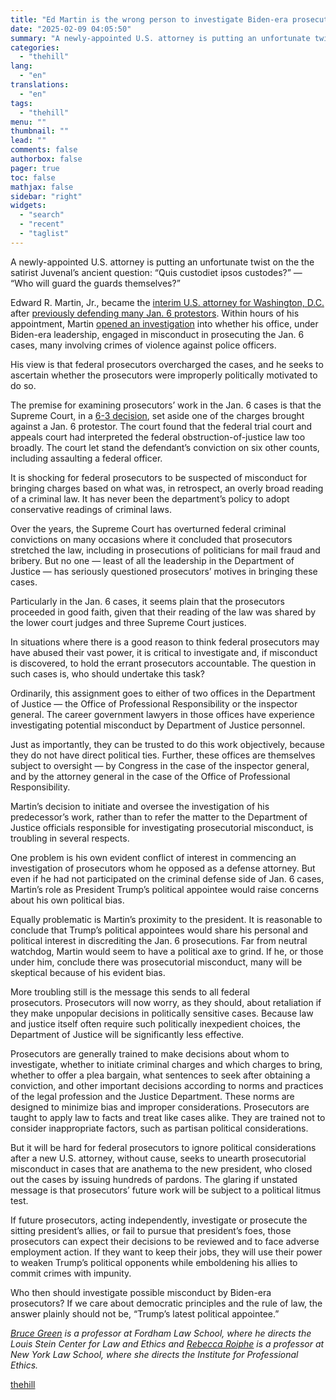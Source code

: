 ```yaml
---
title: "Ed Martin is the wrong person to investigate Biden-era prosecutors"
date: "2025-02-09 04:05:50"
summary: "A newly-appointed U.S. attorney is putting an unfortunate twist on the the satirist Juvenal’s ancient question: “Quis custodiet ipsos custodes?” — “Who will guard the guards themselves?” Edward R. Martin, Jr., became the interim U.S. attorney for Washington, D.C. after previously defending many Jan. 6 protestors. Within hours of his..."
categories:
  - "thehill"
lang:
  - "en"
translations:
  - "en"
tags:
  - "thehill"
menu: ""
thumbnail: ""
lead: ""
comments: false
authorbox: false
pager: true
toc: false
mathjax: false
sidebar: "right"
widgets:
  - "search"
  - "recent"
  - "taglist"
---
```


A newly-appointed U.S. attorney is putting an unfortunate twist on the the satirist Juvenal’s ancient question: “Quis custodiet ipsos custodes?” — “Who will guard the guards themselves?”

Edward R. Martin, Jr., became the [interim U.S. attorney for Washington, D.C.](https://www.justice.gov/usao-dc/pr/edward-r-martin-jr-appointed-us-attorney-district-columbia) after [previously defending many Jan. 6 protestors](https://www.pbs.org/newshour/politics/d-c-s-new-top-prosecutor-advocated-for-jan-6-rioters-and-echoed-trumps-false-2020-election-claims). Within hours of his appointment, Martin [opened an investigation](https://www.nbcnews.com/politics/justice-department/trump-dc-prosecutor-ed-martin-launches-review-jan-6-cases-rcna189503) into whether his office, under Biden-era leadership, engaged in misconduct in prosecuting the Jan. 6 cases, many involving crimes of violence against police officers.

His view is that federal prosecutors overcharged the cases, and he seeks to ascertain whether the prosecutors were improperly politically motivated to do so.

The premise for examining prosecutors’ work in the Jan. 6 cases is that the Supreme Court, in a [6-3 decision](https://apnews.com/article/supreme-court-capitol-riot-obstruction-2cdba47baa5cea8177d651de751760a6), set aside one of the charges brought against a Jan. 6 protestor. The court found that the federal trial court and appeals court had interpreted the federal obstruction-of-justice law too broadly. The court let stand the defendant’s conviction on six other counts, including assaulting a federal officer.

It is shocking for federal prosecutors to be suspected of misconduct for bringing charges based on what was, in retrospect, an overly broad reading of a criminal law. It has never been the department’s policy to adopt conservative readings of criminal laws.

Over the years, the Supreme Court has overturned federal criminal convictions on many occasions where it concluded that prosecutors stretched the law, including in prosecutions of politicians for mail fraud and bribery. But no one — least of all the leadership in the Department of Justice — has seriously questioned prosecutors’ motives in bringing these cases.

Particularly in the Jan. 6 cases, it seems plain that the prosecutors proceeded in good faith, given that their reading of the law was shared by the lower court judges and three Supreme Court justices.

In situations where there is a good reason to think federal prosecutors may have abused their vast power, it is critical to investigate and, if misconduct is discovered, to hold the errant prosecutors accountable. The question in such cases is, who should undertake this task?

Ordinarily, this assignment goes to either of two offices in the Department of Justice — the Office of Professional Responsibility or the inspector general. The career government lawyers in those offices have experience investigating potential misconduct by Department of Justice personnel.

Just as importantly, they can be trusted to do this work objectively, because they do not have direct political ties. Further, these offices are themselves subject to oversight — by Congress in the case of the inspector general, and by the attorney general in the case of the Office of Professional Responsibility.

Martin’s decision to initiate and oversee the investigation of his predecessor’s work, rather than to refer the matter to the Department of Justice officials responsible for investigating prosecutorial misconduct, is troubling in several respects.

One problem is his own evident conflict of interest in commencing an investigation of prosecutors whom he opposed as a defense attorney. But even if he had not participated on the criminal defense side of Jan. 6 cases, Martin’s role as President Trump’s political appointee would raise concerns about his own political bias.

Equally problematic is Martin’s proximity to the president. It is reasonable to conclude that Trump’s political appointees would share his personal and political interest in discrediting the Jan. 6 prosecutions. Far from neutral watchdog, Martin would seem to have a political axe to grind. If he, or those under him, conclude there was prosecutorial misconduct, many will be skeptical because of his evident bias.

More troubling still is the message this sends to all federal prosecutors. Prosecutors will now worry, as they should, about retaliation if they make unpopular decisions in politically sensitive cases. Because law and justice itself often require such politically inexpedient choices, the Department of Justice will be significantly less effective.

Prosecutors are generally trained to make decisions about whom to investigate, whether to initiate criminal charges and which charges to bring, whether to offer a plea bargain, what sentences to seek after obtaining a conviction, and other important decisions according to norms and practices of the legal profession and the Justice Department. These norms are designed to minimize bias and improper considerations. Prosecutors are taught to apply law to facts and treat like cases alike. They are trained not to consider inappropriate factors, such as partisan political considerations.

But it will be hard for federal prosecutors to ignore political considerations after a new U.S. attorney, without cause, seeks to unearth prosecutorial misconduct in cases that are anathema to the new president, who closed out the cases by issuing hundreds of pardons. The glaring if unstated message is that prosecutors’ future work will be subject to a political litmus test.

If future prosecutors, acting independently, investigate or prosecute the sitting president’s allies, or fail to pursue that president’s foes, those prosecutors can expect their decisions to be reviewed and to face adverse employment action. If they want to keep their jobs, they will use their power to weaken Trump’s political opponents while emboldening his allies to commit crimes with impunity.

Who then should investigate possible misconduct by Biden-era prosecutors? If we care about democratic principles and the rule of law, the answer plainly should not be, “Trump’s latest political appointee.”

*[Bruce Green](https://www.fordham.edu/school-of-law/faculty/directory/full-time/bruce-green/) is a professor at Fordham Law School, where he directs the Louis Stein Center for Law and Ethics and [Rebecca Roiphe](https://www.nyls.edu/faculty/rebecca-roiphe/) is a professor at New York Law School, where she directs the Institute for Professional Ethics.*

[thehill](https://thehill.com/opinion/5133395-edward-martin-jan6-investigation/)
